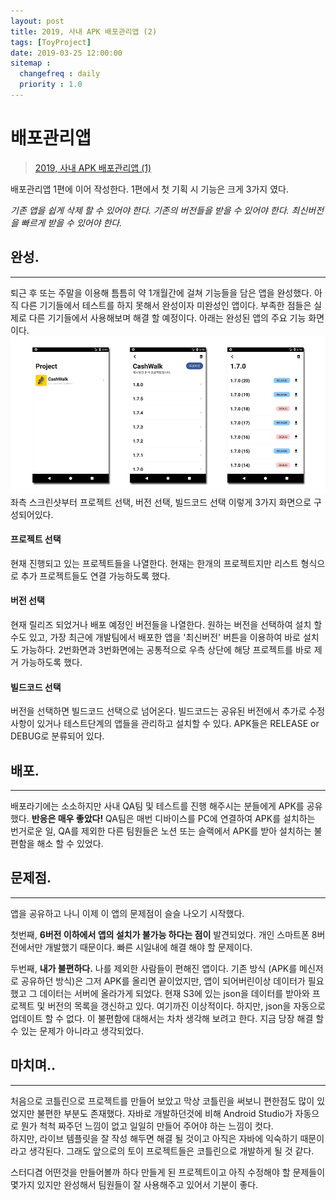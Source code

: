 ```yaml
---
layout: post
title: 2019, 사내 APK 배포관리앱 (2)
tags: [ToyProject]
date: 2019-03-25 12:00:00
sitemap :
  changefreq : daily
  priority : 1.0
---
```

# 배포관리앱
>[2019, 사내 APK 배포관리앱 (1)](https://android-blog.dev/2019-03-09-my-devops-1/)

배포관리앱 1편에 이어 작성한다. 1편에서 첫 기획 시 기능은 크게 3가지 였다.

*기존 앱을 쉽게 삭제 할 수 있어야 한다.*
*기존의 버전들을 받을 수 있어야 한다.*
*최신버전을 빠르게 받을 수 있어야 한다.*

## 완성.
---
퇴근 후 또는 주말을 이용해 틈틈히 약 1개월간에 걸쳐 기능들을 담은 앱을 완성했다. 아직 다른 기기들에서 테스트를 하지 못해서 완성이자 미완성인 앱이다. 부족한 점들은 실제로 다른 기기들에서 사용해보며 해결 할 예정이다. 아래는 완성된 앱의 주요 기능 화면이다.
![2019-03-25-my-devops-2-1](/assets/2019-03-25-my-devops-2-1.png)
좌측 스크린샷부터 프로젝트 선택, 버전 선택, 빌드코드 선택 이렇게 3가지 화면으로 구성되어있다.

#### 프로젝트 선택
현재 진행되고 있는 프로젝트들을 나열한다. 현재는 한개의 프로젝트지만 리스트 형식으로 추가 프로젝트들도 연결 가능하도록 했다.  

#### 버전 선택
현재 릴리즈 되었거나 배포 예정인 버전들을 나열한다. 원하는 버전을 선택하여 설치 할 수도 있고, 가장 최근에 개발팀에서 배포한 앱을 '최신버전' 버튼을 이용하여 바로 설치도 가능하다. 2번화면과 3번화면에는 공통적으로 우측 상단에 해당 프로젝트를 바로 제거 가능하도록 했다.  

#### 빌드코드 선택
버전을 선택하면 빌드코드 선택으로 넘어온다. 빌드코드는 공유된 버전에서 추가로 수정사항이 있거나 테스트단계의 앱들을 관리하고 설치할 수 있다. APK들은 RELEASE or DEBUG로 분류되어 있다.

## 배포.
---
배포라기에는 소소하지만 사내 QA팀 및 테스트를 진행 해주시는 분들에게 APK를 공유했다. **반응은 매우 좋았다!** QA팀은 매번 디바이스를 PC에 연결하여 APK를 설치하는 번거로운 일, QA를 제외한 다른 팀원들은 노션 또는 슬랙에서 APK를 받아 설치하는 불편함을 해소 할 수 있었다.

## 문제점.
---
앱을 공유하고 나니 이제 이 앱의 문제점이 슬슬 나오기 시작했다.  

첫번째, **6버전 이하에서 앱의 설치가 불가능 하다는 점이** 발견되었다. 개인 스마트폰 8버전에서만 개발했기 때문이다. 빠른 시일내에 해결 해야 할 문제이다.  

두번째, **내가 불편하다.** 나를 제외한 사람들이 편해진 앱이다. 기존 방식 (APK를 메신저로 공유하던 방식)은 그저 APK를 올리면 끝이었지만, 앱이 되어버린이상 데이터가 필요했고 그 데이터는 서버에 올라가게 되었다. 현재 S3에 있는 json을 데이터를 받아와 프로젝트 및 버전의 목록을 갱신하고 있다. 여기까진 이상적이다. 하지만, json을 자동으로 업데이트 할 수 없다. 이 불편함에 대해서는 차차 생각해 보려고 한다. 지금 당장 해결 할 수 있는 문제가 아니라고 생각되었다.

## 마치며..
---
처음으로 코틀린으로 프로젝트를 만들어 보았고 막상 코틀린을 써보니 편한점도 많이 있었지만 불편한 부분도 존재했다. 자바로 개발하던것에 비해 Android Studio가 자동으로 뭔가 척척 짜주던 느낌이 없고 일일히 만들어 주어야 하는 느낌이 컷다.  
하지만, 라이브 템플릿을 잘 작성 해두면 해결 될 것이고 아직은 자바에 익숙하기 때문이라고 생각된다. 그래도 앞으로의 토이 프로젝트들은 코틀린으로 개발하게 될 것 같다.  

스터디겸 어떤것을 만들어볼까 하다 만들게 된 프로젝트이고 아직 수정해야 할 문제들이 몇가지 있지만 완성해서 팀원들이 잘 사용해주고 있어서 기분이 좋다.
